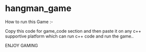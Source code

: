 # hangman_game

How to run this Game :- 

Copy this code for game_code section and then paste it on any c++ supportive platform which can run c++ code and run the game..

ENJOY GAMING
